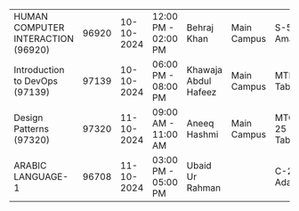 
|                                    |       |            |                     |                      |             |              |     |
| ---------------------------------- | ----- | ---------- | ------------------- | -------------------- | ----------- | ------------ | --- |
| HUMAN COMPUTER INTERACTION (96920) | 96920 | 10-10-2024 | 12:00 PM - 02:00 PM | Behraj Khan          | Main Campus | S-5 Aman     | 11  |
| Introduction to DevOps (97139)     | 97139 | 10-10-2024 | 06:00 PM - 08:00 PM | Khawaja Abdul Hafeez | Main Campus | MTL-4 Tabba  | 23  |
| Design Patterns (97320)            | 97320 | 11-10-2024 | 09:00 AM - 11:00 AM | Aneeq Hashmi         | Main Campus | MTC-25 Tabba | 18  |
| ARABIC LANGUAGE-1                  | 96708 | 11-10-2024 | 03:00 PM - 05:00 PM | Ubaid Ur Rahman      |             | C-2 Adamjee  |     |

